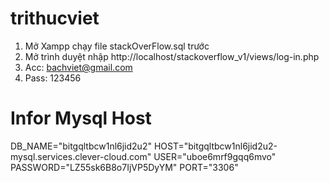 # trithucviet
1. Mở Xampp chạy file stackOverFlow.sql trước
2. Mở trình duyệt nhập http://localhost/stackoverflow_v1/views/log-in.php
3. Acc: bachviet@gmail.com
4. Pass: 123456

# Infor Mysql Host
DB_NAME="bitgqltbcw1nl6jid2u2"
HOST="bitgqltbcw1nl6jid2u2-mysql.services.clever-cloud.com"
USER="uboe6mrf9gqq6mvo"
PASSWORD="LZ55sk6B8o7IjVP5DyYM"
PORT="3306"
